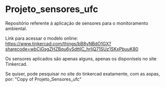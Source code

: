 # Projeto_sensores_ufc
Repositório referente à aplicação de sensores para o monitoramento ambiental.

Link para acessar o modelo online:
https://www.tinkercad.com/things/bB8yNBdO1GX?sharecode=wbCjGsgZHZBqu6ySdttIC_hrljQ71SUz1SKxPbuuK80

Os sensores aplicados são apenas alguns, apenas os disponíseis no site Tinkercad.

Se quiser, pode pesquisar no site do tinkercad exatamente, com as aspas, por: "Copy of Projeto_Sensores_ufc"
